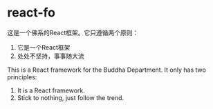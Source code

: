 # react-fo
这是一个佛系的React框架。它只遵循两个原则：
1. 它是一个React框架
2. 处处不坚持，事事随大流

This is a React framework for the Buddha Department. It only has two principles:
1. It is a React framework.
2. Stick to nothing, just follow the trend.

